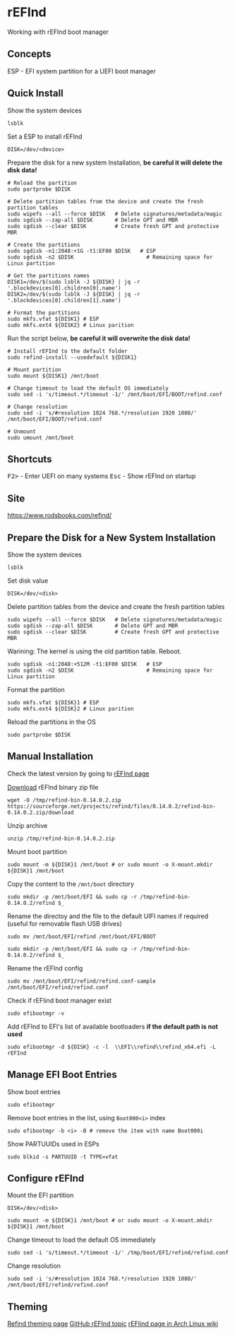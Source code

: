 # rEFInd

Working with rEFInd boot manager

## Concepts

ESP - EFI system partition for a UEFI boot manager

## Quick Install

Show the system devices

    lsblk

Set a ESP to install rEFInd

    DISK=/dev/<device>

Prepare the disk for a new system Installation, **be careful it will delete the disk data!**

    # Reload the partition
    sudo partprobe $DISK

    # Delete partition tables from the device and create the fresh partition tables
    sudo wipefs --all --force $DISK   # Delete signatures/metadata/magic
    sudo sgdisk --zap-all $DISK       # Delete GPT and MBR
    sudo sgdisk --clear $DISK         # Create fresh GPT and protective MBR

    # Create the partitions
    sudo sgdisk -n1:2048:+1G -t1:EF00 $DISK   # ESP
    sudo sgdisk -n2 $DISK                       # Remaining space for Linux partition

    # Get the partitions names
    DISK1=/dev/$(sudo lsblk -J ${DISK} | jq -r '.blockdevices[0].children[0].name')
    DISK2=/dev/$(sudo lsblk -J ${DISK} | jq -r '.blockdevices[0].children[1].name')

    # Format the partitions
    sudo mkfs.vfat ${DISK1} # ESP
    sudo mkfs.ext4 ${DISK2} # Linux parition

Run the script below, **be careful it will overwrite the disk data!**

    # Install rEFInd to the default folder
    sudo refind-install --usedefault ${DISK1}

    # Mount partition
    sudo mount ${DISK1} /mnt/boot

    # Change timeout to load the default OS immediately
    sudo sed -i 's/timeout.*/timeout -1/' /mnt/boot/EFI/BOOT/refind.conf

    # Change resolution
    sudo sed -i 's/#resolution 1024 768.*/resolution 1920 1080/' /mnt/boot/EFI/BOOT/refind.conf

    # Unmount
    sudo umount /mnt/boot

## Shortcuts

<kbd>F2></kbd> - Enter UEFI on many systems
<kbd>Esc</kbd> - Show rEFInd on startup

## Site

https://www.rodsbooks.com/refind/

## Prepare the Disk for a New System Installation

Show the system devices

    lsblk

Set disk value

    DISK=/dev/<disk>

Delete partition tables from the device and create the fresh partition tables

    sudo wipefs --all --force $DISK   # Delete signatures/metadata/magic
    sudo sgdisk --zap-all $DISK       # Delete GPT and MBR
    sudo sgdisk --clear $DISK         # Create fresh GPT and protective MBR

Warining: The kernel is using the old partition table. Reboot.

    sudo sgdisk -n1:2048:+512M -t1:EF00 $DISK   # ESP
    sudo sgdisk -n2 $DISK                       # Remaining space for Linux partition

Format the partition

    sudo mkfs.vfat ${DISK}1 # ESP
    sudo mkfs.ext4 ${DISK}2 # Linux parition

Reload the partitions in the OS

    sudo partprobe $DISK

## Manual Installation

Check the latest version by going to [rEFInd page](https://www.rodsbooks.com/refind/getting.html)

[Download](https://sourceforge.net/projects/refind/files/0.14.0.2/refind-bin-0.14.0.2.zip/download) rEFInd binary zip file

    wget -O /tmp/refind-bin-0.14.0.2.zip https://sourceforge.net/projects/refind/files/0.14.0.2/refind-bin-0.14.0.2.zip/download

Unzip archive

    unzip /tmp/refind-bin-0.14.0.2.zip

Mount boot partition

    sudo mount -m ${DISK}1 /mnt/boot # or sudo mount -o X-mount.mkdir ${DISK}1 /mnt/boot

Copy the content to the `/mnt/boot` directory

    sudo mkdir -p /mnt/boot/EFI && sudo cp -r /tmp/refind-bin-0.14.0.2/refind $_

Rename the directoy and the file to the default UIFI names if required (useful for removable flash USB drives)

    sudo mv /mnt/boot/EFI/refind /mnt/boot/EFI/BOOT

    sudo mkdir -p /mnt/boot/EFI && sudo cp -r /tmp/refind-bin-0.14.0.2/refind $_

Rename the rEFInd config

    sudo mv /mnt/boot/EFI/refind/refind.conf-sample /mnt/boot/EFI/refind/refind.conf

Check if rEFIind boot manager exist

    sudo efibootmgr -v

Add rEFInd to EFI's list of available bootloaders **if the default path is not used**

    sudo efibootmgr -d ${DISK} -c -l  \\EFI\\refind\\refind_x64.efi -L rEFInd

## Manage EFI Boot Entries

Show boot entries

    sudo efibootmgr

Remove boot entries in the list, using `Boot000<i>` index

    sudo efibootmgr -b <i> -B # remove the item with name Boot000i

Show PARTUUIDs used in ESPs

    sudo blkid -s PARTUUID -t TYPE=vfat

## Configure rEFInd

Mount the EFI partition

    DISK=/dev/<disk>
    
    sudo mount -m ${DISK}1 /mnt/boot # or sudo mount -o X-mount.mkdir ${DISK}1 /mnt/boot

Change timeout to load the default OS immediately

    sudo sed -i 's/timeout.*/timeout -1/' /tmp/boot/EFI/refind/refind.conf

Change resolution

    sudo sed -i 's/#resolution 1024 768.*/resolution 1920 1080/' /mnt/boot/EFI/refind/refind.conf

## Theming

[Refind theming page](https://www.rodsbooks.com/refind/themes.html)
[GitHub rEFInd topic](https://github.com/topics/refind)
[rEFIind page in Arch Linux wiki](https://wiki.archlinux.org/title/REFInd)
